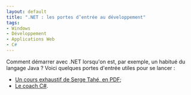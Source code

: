 ```yaml
---
layout: default
title: ".NET : les portes d’entrée au développement"
tags:
- Windows
- Développement
- Applications Web
- C#
---
```


Comment démarrer avec .NET lorsqu'on est, par exemple, un habitué du langage
Java ? Voici quelques portes d'entrée utiles pour se lancer :

* [Un cours exhaustif de Serge Tahé, en PDF](http://tahe.developpez.com/dotnet/csharp/);
* [Le coach C#](http://msdn.microsoft.com/fr-fr/vcsharp/msdn.coachcsharp.aspx).
